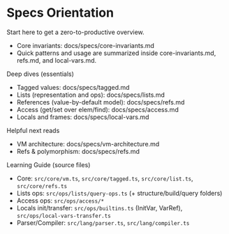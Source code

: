 # Specs Orientation

Start here to get a zero-to-productive overview.

- Core invariants: docs/specs/core-invariants.md
- Quick patterns and usage are summarized inside core-invariants.md, refs.md, and local-vars.md.

Deep dives (essentials)
- Tagged values: docs/specs/tagged.md
- Lists (representation and ops): docs/specs/lists.md
- References (value-by-default model): docs/specs/refs.md
- Access (get/set over elem/find): docs/specs/access.md
- Locals and frames: docs/specs/local-vars.md

Helpful next reads
- VM architecture: docs/specs/vm-architecture.md
- Refs & polymorphism: docs/specs/refs.md

Learning Guide (source files)
- Core: `src/core/vm.ts`, `src/core/tagged.ts`, `src/core/list.ts`, `src/core/refs.ts`
- Lists ops: `src/ops/lists/query-ops.ts` (+ structure/build/query folders)
- Access ops: `src/ops/access/*`
- Locals init/transfer: `src/ops/builtins.ts` (InitVar, VarRef), `src/ops/local-vars-transfer.ts`
- Parser/Compiler: `src/lang/parser.ts`, `src/lang/compiler.ts`
